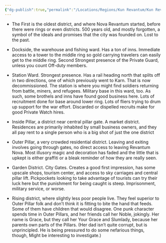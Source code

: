 ```yaml
---
{"dg-publish":true,"permalink":"/Locations/Regions/Kun Revantum/Kun Revantum Settlements/Revantum Nova/Lower Ring/Wards of Lower Ring/"}
---
```



- The First is the oldest district, and where Nova Revantum started, before there were rings or even districts. 500 years old, and mostly forgotten, a symbol of the ideals and promises that the city was founded on. Lost to the past. 
    

- Dockside, the warehouse and fishing ward. Has a ton of inns. Immediate access to a tower to the middle ring so gold carrying travelers can easily get to the middle ring. Second Strongest presence of the Private Guard, unless you count Off-duty members. 
    

- Station Ward. Strongest presence. Has a rail heading north that splits off in two directions, one of which previously went to Karn. That is now decommissioned. The station is where you might find soldiers returning from battle, miners, and refugees. Military base in this ward, too. As such, some brothels and inns have found good business here. Lots of recruitment done for base around lower ring. Lots of fliers trying to drum up support for the war effort. Discarded or dispelled recruits make for good Private Watch hires. 
    

- Inside Pillar, a district near central pillar gate. A market district. Residences are primarily inhabited by small business owners, and they all pay rent to a single person who is a big shot of just the one district 
    

- Outer Pillar, a very crowded residential district. Leaving and exiting involves going through gates, no direct access to leaving Revantum Nova. Most illusory magic and decoration has faded and the little that is upkept is either graffiti or a bleak reminder of how they are really seen. 
    

- Garden District. City Gates. Creates a good first impression, has some upscale shops, tourism center, and access to sky carriages and central pillar lift. Pickpockets looking to take advantage of tourists can try their luck here but the punishment for being caught is steep. Imprisonment, military service, or worse. 
    

- Rising district, where slightly less poor people live. They feel superior to Outer Pillar folk and don’t think it is fitting to bite the hand that feeds. Some of them have children that would disagree. One punk character spends time in Outer Pillars, and her friends call her Noble, jokingly. Her name is Grace, but they call her Your Grace and Slumlady, because her parents own parts of the Pillars. (Her dad isn’t quite corrupt, but is unprincipled. He is being pressured to do some nefarious things, though, Might be interesting to investigate.)